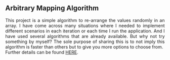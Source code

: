 <h2>Arbitrary Mapping Algorithm</h2>
<p align="justify">This project is a simple algorithm to re-arrange the values randomly in an array. I have come across many situations where I needed to implement different scenarios in each iteration or each time I run the application. And I have used several algorithms that are already available. But why not try something by myself? The sole purpose of sharing this is to not imply this algorithm is faster than others but to give you more options to choose from.<br/>
Further details can be found <a href="https://jayedrafiprojects.github.io/portfolio/pub/arbitrary-mapping-algorithm.html">HERE</a>.</p>
